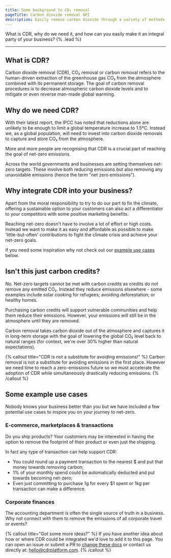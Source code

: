 ```yaml
---
title: Some background to CO₂ removal
pageTitle: Carbon dioxide removal API
description: Easily remove carbon dioxide through a variety of methods with Climacrux's CDR API.
---
```


What is CDR, why do we need it, and how can you easily make it an integral party of your business? {% .lead %}

---

## What is CDR?

Carbon dioxide removal (CDR), CO₂ removal or carbon removal refers to the human-driven extraction of the greenhouse gas CO₂ from the atmosphere combined with its permanent storage. The goal of carbon removal procedures is to decrease atmospheric carbon dioxide levels and to mitigate or even reverse man-made global warming.

## Why do we need CDR?

With their latest report, the IPCC has noted that reductions alone are unlikely to be enough to limit a global temperature increase to 1.5ºC. Instead we, as a global population, will need to invest into carbon dioxide removals to capture and store CO₂ from the atmosphere.

More and more people are recognising that CDR is a crucial part of reaching the goal of net-zero emissions.

Across the world governments and businesses are setting themselves net-zero targets. These involve both reducing emissions but also removing any unavoidable emissions (hence the term "net zero emissions").

## Why integrate CDR into your business?

Apart from the moral responsibility to try to do our part to fix the climate, offering a sustainable option to your customers can also act a differentiator to your competitors with some positive marketing benefits.

Reaching net-zero doesn't have to involve a lot of effort or high costs. Instead we want to make it as easy and affordable as possible to make 'little-but-often' contributions to fight the climate crisis and achieve your net-zero goals.

If you need some inspiration why not check out our [example use cases](#some-example-use-cases) below.

## Isn't this just carbon credits?

No. Net-zero targets cannot be met with carbon credits as credits do not remove any emitted CO₂. Instead they reduce emissions elsewhere - some examples include solar cooking for refugees; avoiding deforestation; or healthy homes.

Purchasing carbon credits will support vulnerable communities and help them reduce their emissions. However, your emissions will still be in the atmosphere until they are removed.

Carbon removal takes carbon dioxide out of the atmosphere and captures it in long-term storage with the goal of lowering the global CO₂ level back to natural ranges (for context, we're over 30% higher than natural expectations).

{% callout title="CDR is not a substitute for avoiding emissions!" %}
Carbon removal is not a substitute for avoiding emissions in the first place. However we need time to reach a zero-emissions future so we must accelerate the adoption of CDR while simultaneously drastically reducing emissions.
{% /callout %}

## Some example use cases

Nobody knows your business better than you but we have included a few potential use cases to inspire you on your journey to net-zero.

### E-commerce, marketplaces & transactions

Do you ship products? Your customers may be interested in having the option to remove the footprint of their product or even just the shipping.

In fact any type of transaction can help support CDR:

- You could round up a payment transaction to the nearest $ and put that money towards removing carbon;
- 1% of your monthly spend could be automatically deducted and put towards becoming net-zero;
- Even just committing to purchase 1g for every $1 spent or 1kg per transaction can make a difference.

### Corporate finances

The accounting department is often the single source of truth in a business. Why not connect with them to remove the emissions of all corporate travel or events?

{% callout title="Got some more ideas?" %}
If you have another idea about how or where CDR could be integrated we'd love to add it to this page. You can open an issue or submit a PR to [change these docs](https://github.com/climacrux/docs.cdrplatform.com) or contact us directly at: [hello@cdrplatform.com](mailto:hello@cdrplatform.com).
{% /callout %}
